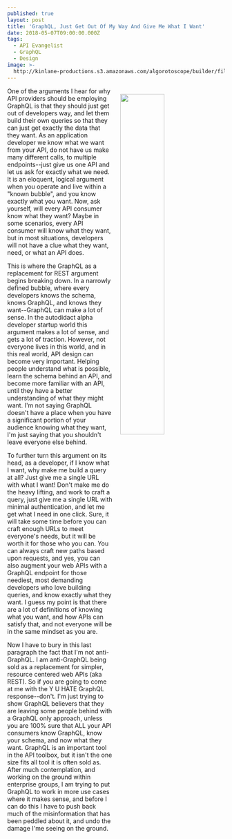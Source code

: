 ```yaml
---
published: true
layout: post
title: 'GraphQL, Just Get Out Of My Way And Give Me What I Want'
date: 2018-05-07T09:00:00.000Z
tags:
  - API Evangelist
  - GraphQL
  - Design
image: >-
  http://kinlane-productions.s3.amazonaws.com/algorotoscope/builder/filtered/16_38_600_500_0_max_1_0_-2.jpg
---
```

<p><img src="{{ page.image }}" width="45%" align="right" style="padding: 15px;" /></p>One of the arguments I hear for why API providers should be employing GraphQL is that they should just get out of developers way, and let them build their own queries so that they can just get exactly the data that they want. As an application developer we know what we want from your API, do not have us make many different calls, to multiple endpoints--just give us one API and let us ask for exactly what we need. It is an eloquent, logical argument when you operate and live within a "known bubble", and you know exactly what you want. Now, ask yourself, will every API consumer know what they want? Maybe in some scenarios, every API consumer will know what they want, but in most situations, developers will not have a clue what they want, need, or what an API does.

This is where the GraphQL as a replacement for REST argument begins breaking down. In a narrowly defined bubble, where every developers knows the schema, knows GraphQL, and knows they want--GraphQL can make a lot of sense. In the autodidact alpha developer startup world this argument makes a lot of sense, and gets a lot of traction. However, not everyone lives in this world, and in this real world, API design can become very important. Helping people understand what is possible, learn the schema behind an API, and become more familiar with an API, until they have a better understanding of what they might want. I'm not saying GraphQL doesn't have a place when you have a significant portion of your audience knowing what they want, I'm just saying that you shouldn't leave everyone else behind.

To further turn this argument on its head, as a developer, if I know what I want, why make me build a query at all? Just give me a single URL with what I want! Don't make me do the heavy lifting, and work to craft a query, just give me a single URL with minimal authentication, and let me get what I need in one click. Sure, it will take some time before you can craft enough URLs to meet everyone's needs, but it will be worth it for those who you can. You can always craft new paths based upon requests, and yes, you can also augment your web APIs with a GraphQL endpoint for those neediest, most demanding developers who love building queries, and know exactly what they want. I guess my point is that there are a lot of definitions of knowing what you want, and how APIs can satisfy that, and not everyone will be in the same mindset as you are.

Now I have to bury in this last paragraph the fact that I'm not anti-GraphQL. I am anti-GraphQL being sold as a replacement for simpler, resource centered web APIs (aka REST). So if you are going to come at me with the Y U HATE GraphQL response--don't. I'm just trying to show GraphQL believers that they are leaving some people behind with a GraphQL only approach, unless you are 100% sure that ALL your API consumers know GraphQL, know your schema, and now what they want. GraphQL is an important tool in the API toolbox, but it isn't the one size fits all tool it is often sold as. After much contemplation, and working on the ground within enterprise groups, I am trying to put GraphQL to work in more use cases where it makes sense, and before I can do this I have to push back much of the misinformation that has been peddled about it, and undo the damage I'me seeing on the ground.
